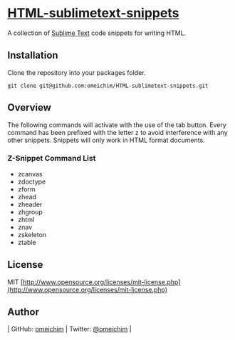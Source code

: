 [HTML-sublimetext-snippets](http://github.com/omeichim/HTML-sublimetext-snippets)
========================================

A collection of [Sublime Text](http://sublimetext.com) code snippets for writing HTML.

## Installation

Clone the repository into your packages folder.

    git clone git@github.com:omeichim/HTML-sublimetext-snippets.git

## Overview

The following commands will activate with the use of the tab button. Every command has been prefixed with the letter z to avoid interference with any other snippets. Snippets will only work in HTML format documents.

### Z-Snippet Command List ###

* zcanvas
* zdoctype
* zform
* zhead
* zheader
* zhgroup
* zhtml
* znav
* zskeleton
* ztable

## License
MIT [http://www.opensource.org/licenses/mit-license.php](http://www.opensource.org/licenses/mit-license.php)

## Author

| GitHub: [omeichim](http://github.com/omeichim) | Twitter: [@omeichim](http://twitter.com/omeichim) | 